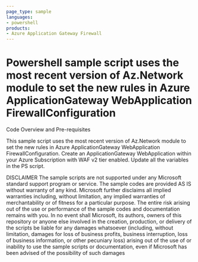 ```yaml
---
page_type: sample
languages:
- powershell
products:
- Azure Application Gateway Firewall
---
```


# Powershell sample script uses the most recent version of Az.Network module to set the new rules in Azure ApplicationGateway WebApplication FirewallConfiguration


 Code Overview and Pre-requisites
 
 This sample script uses the most recent version of Az.Network module to set the new rules in Azure ApplicationGateway WebApplication FirewallConfiguration. Create an ApplicationGateway WebApplication within your Azure Subscription with WAF v2 tier enabled. Update all the variables in the PS script.
 
 
DISCLAIMER
The sample scripts are not supported under any Microsoft standard support program or service. The sample codes are provided AS IS without warranty of any kind. Microsoft further disclaims all implied warranties including, without limitation, any implied warranties of merchantability or of fitness for a particular purpose. The entire risk arising out of the use or performance of the sample codes and documentation remains with you. In no event shall Microsoft, its authors, owners of this repository or anyone else involved in the creation, production, or delivery of the scripts be liable for any damages whatsoever (including, without limitation, damages for loss of business profits, business interruption, loss of business information, or other pecuniary loss) arising out of the use of or inability to use the sample scripts or documentation, even if Microsoft has been advised of the possibility of such damages 

